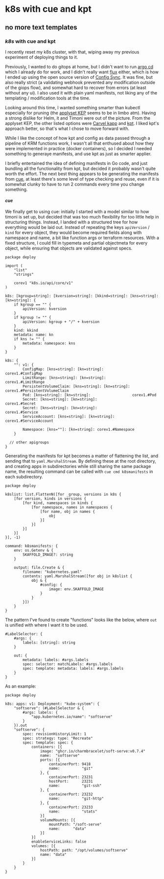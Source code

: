 # k8s with cue and kpt

## no more text templates

### _k8s_ with cue and kpt

I recently reset my k8s cluster,
with that, wiping away my previous experiment of deploying things to it.

Previously, I wanted to do gitops at home,
but I didn't want to run [argo cd](https://argo-cd.readthedocs.io/en/stable/)
which I already do for work,
and I didn't really want [flux](https://fluxcd.io/) either,
which is how I ended up using the open source version of
[Config Sync](https://github.com/GoogleContainerTools/kpt-config-sync).
It was fine,
but also really strict 
(a validating webhook prevented any modification outside of the giops flow),
and somewhat hard to recover from errors
(at least without any ui).
I also used it with plain yaml manifests,
not liking any of the templating / modification tools at the time.

Looking around this time,
I wanted something smarter than kubectl especially for pruning
(the [applyset KEP](https://github.com/kubernetes/enhancements/tree/master/keps/sig-cli/3659-kubectl-apply-prune) 
seems to be in limbo atm).
Having a strong dislike for Helm, it and Timoni were out of the picture.
From the applyset KEP,
the other listed options were [Carvel kapp](https://carvel.dev/kapp/)
and [kpt](https://kpt.dev/).
I liked kpt's approach better,
so that's what I chose to move forward with.

While I like the concept of how kpt and config as data passed through a pipeline of KRM functions work,
I wasn't all that enthused about how they were implemented in practice (docker containers),
so I decided I needed something to generaye manifests,
and use kpt as just as smarter applier.

I briefly entertained the idea of defining manifests in Go code,
and just bundling all the functionality from kpt,
but decided it probably wasn't quite worth the effort.
The next best thing appears to be generating the manifests from [cue](https://cuelang.org/),
at least there's some level of type checking and reuse,
even if it is somewhat clunky to have to run 2 commands every time you change something.

#### _cue_

We finally get to using cue:
initially I started with a model similar to how timoni is set up,
but decided that was too much flexibility for too little help in structuring things.
Instead, I landed with a structured tree for how everything would be laid out.
Instead of repeating the keys `apiVersion` / `kind` for every object,
they would become required fields along with namespace and name,
a bit like function args or terraform resources.
With a fixed structure,
I could fill in typemeta and partial objectmeta for every object,
while ensuring that objects are validated against specs.

```cue
package deploy

import (
	"list"
	"strings"

	corev1 "k8s.io/api/core/v1"
)

k8s: [kgroup=string]: [kversion=string]: [kkind=string]: [kns=string]: [kn=string]: {
	if kgroup == "" {
		apiVersion: kversion
	}
	if kgroup != "" {
		apiVersion: kgroup + "/" + kversion
	}
	kind: kkind
	metadata: name: kn
	if kns != "" {
		metadata: namespace: kns
	}
}

k8s: {
	"": v1: {
		ConfigMap: [kns=string]: [kn=string]:             corev1.#ConfigMap
		LimitRange: [kns=string]: [kn=string]:            corev1.#LimitRange
		PersistentVolumeClaim: [kns=string]: [kn=string]: corev1.#PersistentVolumeClaim
		Pod: [kns=string]: [kn=string]:                   corev1.#Pod
		Secret: [kns=string]: [kn=string]:                corev1.#Secret
		Secret: [kns=string]: [kn=string]:                corev1.#Service
		ServiceAccount: [kns=string]: [kn=string]:        corev1.#ServiceAccount

		Namespace: [kns=""]: [kn=string]: corev1.#Namespace
	}
  
  // other apigroups
}
```

Generating the manifests for kpt becomes a matter of flattening the list,
and sending that to `yaml.MarshalStream`.
By defining these at the root directory,
and creating apps in subdirectories while still sharing the same package name,
the resulting command can be called with `cue cmd k8smanifests` in each subdirectory.


```cue
package deploy

k8slist: list.FlattenN([for _group, versions in k8s {
	[for version, kinds in versions {
		[for kind, namespaces in kinds {
			[for namespace, names in namespaces {
				[for name, obj in names {
					obj
				}]
			}]
		}]
	}]
}], -1)

command: k8smanifests: {
	env: os.Getenv & {
		SKAFFOLD_IMAGE?: string
	}

	output: file.Create & {
		filename: "kubernetes.yaml"
		contents: yaml.MarshalStream([for obj in k8slist {
			obj & {
				#config: {
					image: env.SKAFFOLD_IMAGE
				}
			}
		}])
	}
}
```

The pattern I've found to create "functions" looks like the below,
where `out` is unified with where I want it to be used.

```cue
#LabelSelector: {
	#args: {
		labels: [string]: string
	}

	out: {
		metadata: labels: #args.labels
		spec: selector: matchLabels: #args.labels
		spec: template: metadata: labels: #args.labels
	}
}
```

As an example:

```cue
package deploy

k8s: apps: v1: Deployment: "kube-system": {
	"softserve": (#LabelSelector & {
		#args: labels: {
			"app.kubernetes.io/name": "softserve"
		}
	}).out
	"softserve": {
		spec: revisionHistoryLimit: 1
		spec: strategy: type: "Recreate"
		spec: template: spec: {
			containers: [{
				image: "ghcr.io/charmbracelet/soft-serve:v0.7.4"
				name:  "softserve"
				ports: [{
					containerPort: 9418
					name:          "git"
				}, {
					containerPort: 23231
					hostPort:      23231
					name:          "git-ssh"
				}, {
					containerPort: 23232
					name:          "git-http"
				}, {
					containerPort: 23233
					name:          "stats"
				}]
				volumeMounts: [{
					mountPath: "/soft-serve"
					name:      "data"
				}]
			}]
			enableServiceLinks: false
			volumes: [{
				hostPath: path: "/opt/volumes/softserve"
				name: "data"
			}]
		}
	}
}
```
